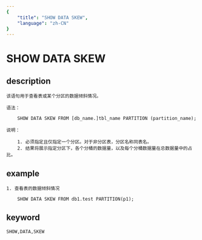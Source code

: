 ```yaml
---
{
    "title": "SHOW DATA SKEW",
    "language": "zh-CN"
}
---
```


<!-- 
Licensed to the Apache Software Foundation (ASF) under one
or more contributor license agreements.  See the NOTICE file
distributed with this work for additional information
regarding copyright ownership.  The ASF licenses this file
to you under the Apache License, Version 2.0 (the
"License"); you may not use this file except in compliance
with the License.  You may obtain a copy of the License at

  http://www.apache.org/licenses/LICENSE-2.0

Unless required by applicable law or agreed to in writing,
software distributed under the License is distributed on an
"AS IS" BASIS, WITHOUT WARRANTIES OR CONDITIONS OF ANY
KIND, either express or implied.  See the License for the
specific language governing permissions and limitations
under the License.
-->

# SHOW DATA SKEW
## description

    该语句用于查看表或某个分区的数据倾斜情况。

    语法：

        SHOW DATA SKEW FROM [db_name.]tbl_name PARTITION (partition_name);

    说明：

        1. 必须指定且仅指定一个分区。对于非分区表，分区名称同表名。
        2. 结果将展示指定分区下，各个分桶的数据量，以及每个分桶数据量在总数据量中的占比。
        
## example

    1. 查看表的数据倾斜情况

        SHOW DATA SKEW FROM db1.test PARTITION(p1);

## keyword

    SHOW,DATA,SKEW

